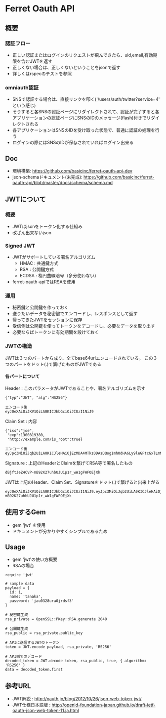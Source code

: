 # Ferret Oauth API

## 概要
### 認証フロー
- 正しい認証またはログインのリクエストが飛んできたら、uid,email,有効期限を含むJWTを返す
- 正しくない場合は、正しくないということをjsonで返す
- 詳しくはrspecのテストを参照

### omniauth認証
- SNSで認証する場合は、直接リンクを叩く('/users/auth/twitter?service=4' という感じ)
- そうすると各SNSの認証ページにリダイレクトされて、認証が完了すると各アプリケーションの認証ページにSNSのIDのメッセージ(flash)付きでリダイレクトされる
- 各アプリケーションはSNSのIDを受け取った状態で、普通に認証の処理を行う
- ログインの際にはSNSのIDが保存されていればログイン出来る

## Doc
- 環境構築: https://github.com/basicinc/ferret-oauth-api-dev
- json-schemaドキュメント(未完成):  https://github.com/basicinc/ferret-oauth-api/blob/master/docs/schema/schema.md

## JWTについて

### 概要
- JWTはjsonをトークン化する仕組み
- 改ざん出来ないjson

### Signed JWT
- JWTがサポートしている署名アルゴリズム
  - HMAC : 共通鍵方式
  - RSA : 公開鍵方式
  - ECDSA : 楕円曲線暗号（多分使わない）
- ferret-oauth-apiではRSAを使用

### 運用
- 秘密鍵と公開鍵を作っておく
- 送りたいデータを秘密鍵でエンコードし、レスポンスとして返す
- 帰ってきたJWTをセッションに保存
- 受信側は公開鍵を使ってトークンをデコードし、必要なデータを取り出す
- 必要ならばトークンに有効期間を設けておく


### JWTの構造
JWTは３つのパートから成り、全てbase64urlエンコードされている。
この３つのパートをドット(.)で繋げたものがJWTである

#### 各パートについて

Header : このパラメータがJWTであることや、署名アルゴリズムを示す

```Header
{"typ":"JWT", "alg":"HS256"}

エンコード後
eyJ0eXAiOiJKV1QiLA0KICJhbGciOiJIUzI1NiJ9
```

Claim Set : 内容

```Claim
{"iss":"joe",
 "exp":1300819380,
 "http://example.com/is_root":true}

エンコード後
eyJpc3MiOiJqb2UiLA0KICJleHAiOjEzMDA4MTkzODAsDQogImh0dHA6Ly9leGFtcGxlLmNvbS9pc19yb290Ijp0cnVlfQ
```

Signature : 上記のHeaderとClaimを繋げてRSA等で署名したもの

```Signature
dBjftJeZ4CVP-mB92K27uhbUJU1p1r_wW1gFWFOEjXk
```

JWTは上記のHeader、Claim Set、Signatureをドット(.)で繋げると出来上がる

```JWT
eyJ0eXAiOiJKV1QiLA0KICJhbGciOiJIUzI1NiJ9.eyJpc3MiOiJqb2UiLA0KICJleHAiOjEzMDA4MTkzODAsDQogImh0dHA6Ly9leGFtcGxlLmNvbS9pc19yb290Ijp0cnVlfQ.dBjftJeZ4CVP-mB92K27uhbUJU1p1r_wW1gFWFOEjXk
```


## 使用するGem
- gem 'jwt' を使用
- ドキュメントが分かりやすくシンプルであるため

## Usage
- gem 'jwt'の使い方概要
- RSAの場合

```
require 'jwt'

# sample data
payload = {
  id: 1,
  name: 'tanaka',
  password: 'jau0328ura0jrdsf3'
}

# 秘密鍵生成
rsa_private = OpenSSL::PKey::RSA.generate 2048

# 公開鍵生成
rsa_public = rsa_private.public_key

# APIに送信するJWTのトークン
token = JWT.encode payload, rsa_private, 'RS256'

# API側でのデコード
decoded_token = JWT.decode token, rsa_public, true, { algorithm: 'RS256' }
data = decoded_token.first
```


## 参考URL

- JWT解説 : http://oauth.jp/blog/2012/10/26/json-web-token-jwt/
- JWT仕様日本語版 : http://openid-foundation-japan.github.io/draft-ietf-oauth-json-web-token-11.ja.html
